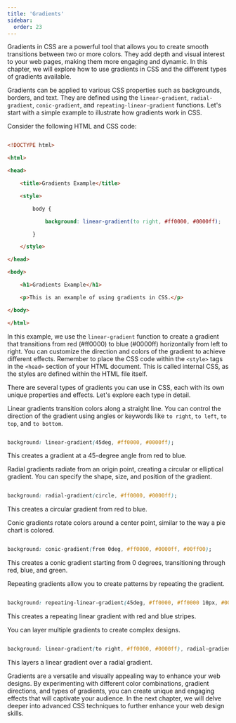 ```yaml
---
title: 'Gradients'
sidebar:
  order: 23
---
```


 

Gradients in CSS are a powerful tool that allows you to create smooth transitions between two or more colors. They add depth and visual interest to your web pages, making them more engaging and dynamic. In this chapter, we will explore how to use gradients in CSS and the different types of gradients available.





Gradients can be applied to various CSS properties such as backgrounds, borders, and text. They are defined using the `linear-gradient`, `radial-gradient`, `conic-gradient`, and `repeating-linear-gradient` functions. Let's start with a simple example to illustrate how gradients work in CSS.





Consider the following HTML and CSS code:



```html

<!DOCTYPE html>

<html>

<head>

    <title>Gradients Example</title>

    <style>

        body {

            background: linear-gradient(to right, #ff0000, #0000ff);

        }

    </style>

</head>

<body>

    <h1>Gradients Example</h1>

    <p>This is an example of using gradients in CSS.</p>

</body>

</html>

```



In this example, we use the `linear-gradient` function to create a gradient that transitions from red (#ff0000) to blue (#0000ff) horizontally from left to right. You can customize the direction and colors of the gradient to achieve different effects. Remember to place the CSS code within the `<style>` tags in the `<head>` section of your HTML document. This is called internal CSS, as the styles are defined within the HTML file itself.





There are several types of gradients you can use in CSS, each with its own unique properties and effects. Let's explore each type in detail.





Linear gradients transition colors along a straight line. You can control the direction of the gradient using angles or keywords like `to right`, `to left`, `to top`, and `to bottom`.





```css

background: linear-gradient(45deg, #ff0000, #0000ff);

```



This creates a gradient at a 45-degree angle from red to blue.





Radial gradients radiate from an origin point, creating a circular or elliptical gradient. You can specify the shape, size, and position of the gradient.





```css

background: radial-gradient(circle, #ff0000, #0000ff);

```



This creates a circular gradient from red to blue.





Conic gradients rotate colors around a center point, similar to the way a pie chart is colored.





```css

background: conic-gradient(from 0deg, #ff0000, #0000ff, #00ff00);

```



This creates a conic gradient starting from 0 degrees, transitioning through red, blue, and green.





Repeating gradients allow you to create patterns by repeating the gradient.





```css

background: repeating-linear-gradient(45deg, #ff0000, #ff0000 10px, #0000ff 10px, #0000ff 20px);

```



This creates a repeating linear gradient with red and blue stripes.





You can layer multiple gradients to create complex designs.





```css

background: linear-gradient(to right, #ff0000, #0000ff), radial-gradient(circle, #00ff00, #0000ff);

```



This layers a linear gradient over a radial gradient.





Gradients are a versatile and visually appealing way to enhance your web designs. By experimenting with different color combinations, gradient directions, and types of gradients, you can create unique and engaging effects that will captivate your audience. In the next chapter, we will delve deeper into advanced CSS techniques to further enhance your web design skills.